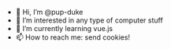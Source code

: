 - 👋 Hi, I’m @pup-duke
- 👀 I’m interested in any type of computer stuff
- 🌱 I’m currently learning vue.js
- 📫 How to reach me: send cookies! 

<!---
pup-duke/pup-duke is a ✨ special ✨ repository because its `README.md` (this file) appears on your GitHub profile.
You can click the Preview link to take a look at your changes.
--->
